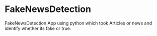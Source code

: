 # FakeNewsDetection
FakeNewsDetection App using python which took Articles or news and identify whether its fake or true. 
